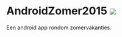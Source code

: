 # AndroidZomer2015 <img src="https://travis-ci.org/pspletinckx/AndroidZomer2015.svg?branch=master" href="https://travis-ci.org/pspletinckx/AndroidZomer2015"/>
Een android app rondom zomervakanties.
